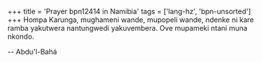 +++
title = 'Prayer bpn12414 in Namibia'
tags = ['lang-hz', 'bpn-unsorted']
+++
Hompa Karunga, mughameni wande, mupopeli wande, ndenke ni kare ramba yakutwera nantungwedi yakuvembera. Ove mupameki ntani muna nkondo.

-- Abdu'l-Bahá
